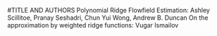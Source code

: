 #TITLE AND AUTHORS
Polynomial Ridge Flowfield Estimation:	Ashley Scillitoe, Pranay Seshadri, Chun Yui Wong, Andrew B. Duncan
On the approximation by weighted ridge functions:	Vugar Ismailov

